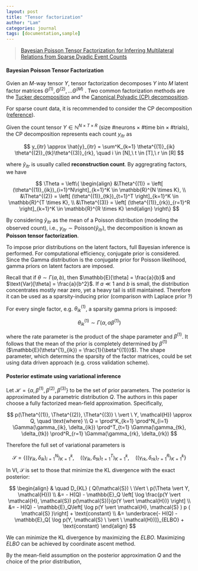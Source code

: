 ```yaml
---
layout: post
title: "Tensor factorization"
author: "Lam"
categories: journal
tags: [documentation,sample]
---
```






> [Bayesian Poisson Tensor Factorization for Inferring Multilateral Relations from Sparse Dyadic Event Counts](https://arxiv.org/pdf/1506.03493.pdf)

#### Bayesian Poisson Tensor Factorization

Gvien an $M$-way tensor $Y$, tensor factorization decomposes $Y$ into $M$ latent factor matrices $\Theta^{(1)}, \Theta^{(2)}, \ldots \Theta^{(M)}$ . Two common factorization methods are the [Tucker decomposition](https://en.wikipedia.org/wiki/Tucker_decomposition) and the [Canonical Polyadic (CP) decomposition](https://en.wikipedia.org/wiki/Tensor_rank_decomposition).



For sparse count data, it is recommended to consider the CP decomposition ([reference](https://ieeexplore.ieee.org/document/4781131)).



Given the count tensor $Y \in \mathbb{N}^{N \times T \times R}$ (size #neurons $\times$ #time bin $\times$ #trials), the CP decomposition represents each count $y_{itr}$ as


$$
y_{itr} \approx \hat{y}_{itr} = \sum^K_{k=1} \theta^{(1)}_{ik} \theta^{(2)}_{tk}\theta^{(3)}_{rk}, \quad i \in [N],\ t \in [T],\ r \in [R]
$$


where $\hat{y}_{itr}$ is usually called **reconstruction count**. By aggregrating factors, we have


$$
\Theta = \left\{
\begin{align}
&\Theta^{(1)} = \left[ (\theta^{(1)}_{ik})_{i=1}^N\right]_{k=1}^K \in \mathbb{R}^{N \times K},
\\
&\Theta^{(2)} = \left[ (\theta^{(1)}_{tk})_{t=1}^T \right]_{k=1}^K \in \mathbb{R}^{T \times K},
\\
&\Theta^{(3)} = \left[ (\theta^{(1)}_{rk})_{r=1}^R \right]_{k=1}^K \in \mathbb{R}^{R \times K}
\end{align}
\right\}
$$




By considering $\hat{y}_{itr}$ as the mean of a Poisson distribution (modeling the observed count), i.e., $y_{itr} \sim \text{Poisson}(\hat{y}_{itr})$, the decomposition is known as **Poisson tensor factorization**.



To impose prior distributions on the latent factors, full Bayesian inference is performed. For computational efficiency, conjugate prior is considered. Since the Gamma distribution is the conjugate prior for Poisson likelihood, gamma priors on latent factors are imposed.



Recall that if $\theta \sim \Gamma(a, b)$, then $\mathbb{E}[\theta] = \frac{a}{b}$ and $\text{Var}[\theta] = \frac{a}{b^2}$. If $a \ll 1$ and $b$ is small, the distribution concentrates mostly near zero, yet a heavy tail is still maintained. Therefore it can be used as a sparsity-inducing prior (comparison with Laplace prior ?)



For every single factor, e.g. $\theta^{(1)}_{ik}$, a sparsity gamma priors is imposed:


$$
\theta^{(1)}_{ik} \sim \Gamma( \alpha, \alpha\beta^{(1)})
$$


where the rate parameter is the product of the shape parameter and $\beta^{(1)}$. It follows that the mean of the prior is completely determined by $\beta^{(1)}$ ($\mathbb{E}(\theta^{1}_{ik}) = \frac{1}{\beta^{(1)}}$). The shape parameter, which determins the sparsity of the factor matrices, could be set using data driven approach (e.g. cross validation scheme).



#### Posterior estimate using variational inference

Let $\mathcal{H} = \{ \alpha, \beta^{(1)}, \beta^{(2)}, \beta^{(3)}\}$ to be the set of prior parameters. The posterior is approximated by a parametric distribution $Q$. The authors in this paper choose a fully factorized mean-field approximation. Specifically,


$$
p(\Theta^{(1)}, \Theta^{(2)}, \Theta^{(3)}  \ \vert \ Y, \mathcal{H}) \approx Q, \quad \text{where}
\\
Q = \prod^K_{k=1} \prod^N_{i=1} \Gamma(\gamma_{ik}, \delta_{ik}) \prod^T_{t=1} \Gamma(\gamma_{tk}, \delta_{tk}) \prod^R_{r=1} \Gamma(\gamma_{rk}, \delta_{rk}) 
$$


Therefore the full set of variational parameters is


$$
 \mathcal{S} = \{ ((\gamma_{ik}, \delta_{ik})^N_{i=1})_{K=1}^k, \quad ((\gamma_{ik}, \delta_{tk})^T_{t=1})_{K=1}^k, \quad ((\gamma_{rk}, \delta_{rk})^R_{r=1})_{K=1}^k\}
$$


In VI, $\mathcal{S}$ is set to those that minimize the KL divergence with the exact posterior:


$$
\begin{align}
& \quad D_{KL} ( Q(\mathcal{S})  \ \Vert \ p(\Theta \vert Y, \mathcal{H}))
\\
&= - H(Q) - \mathbb{E}_Q \left[ \log \frac{p(Y \vert \mathcal{H}, \mathcal{S}) p(\mathcal{S})}{p(Y \vert \mathcal{H})} \right]
\\
&= - H(Q) - \mathbb{E}_Q\left[ \log p(Y \vert \mathcal{H}, \mathcal{S} ) p ( \mathcal{S} )\right] + \text{constant}
\\
&= \underbrace{- H(Q) - \mathbb{E}_Q[ \log p(Y, \mathcal{S} \ \vert \ \mathcal{H})]}_{ELBO} + \text{constant}
\end{align}
$$


We can minimize the KL divergence by maximizing the $ELBO$. Maximizing $ELBO$ can be achieved by coordinate ascent method.



By the mean-field assumption on the posterior approximation $Q$ and the choice of the prior distribution, 



 